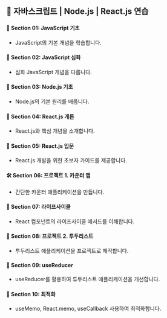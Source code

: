## 🚀 자바스크립트 | Node.js | React.js 연습

#### 📖 Section 01: JavaScript 기초

- JavaScript의 기본 개념을 학습합니다.

#### 📖 Section 02: JavaScript 심화

- 심화 JavaScript 개념을 다룹니다.

#### 📖 Section 03: Node.js 기초

- Node.js의 기본 원리를 배웁니다.

#### 📖 Section 04: React.js 개론

- React.js와 핵심 개념을 소개합니다.

#### 📖 Section 05: React.js 입문

- React.js 개발을 위한 초보자 가이드를 제공합니다.

#### 🛠️ Section 06: 프로젝트 1. 카운터 앱

- 간단한 카운터 애플리케이션을 만듭니다.

#### 🔄 Section 07: 라이프사이클

- React 컴포넌트의 라이프사이클 메서드를 이해합니다.

#### 📝 Section 08: 프로젝트 2. 투두리스트

- 투두리스트 애플리케이션을 프로젝트로 제작합니다.

#### 📖 Section 09: useReducer

- useReducer를 활용하여 투두리스트 애플리케이션을 개선합니다.

#### 📖 Section 10: 최적화

- useMemo, React.memo, useCallback 사용하여 최적화합니다.

